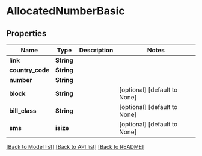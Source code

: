 # AllocatedNumberBasic

## Properties
Name | Type | Description | Notes
------------ | ------------- | ------------- | -------------
**link** | **String** |  | 
**country_code** | **String** |  | 
**number** | **String** |  | 
**block** | **String** |  | [optional] [default to None]
**bill_class** | **String** |  | [optional] [default to None]
**sms** | **isize** |  | [optional] [default to None]

[[Back to Model list]](../README.md#documentation-for-models) [[Back to API list]](../README.md#documentation-for-api-endpoints) [[Back to README]](../README.md)


